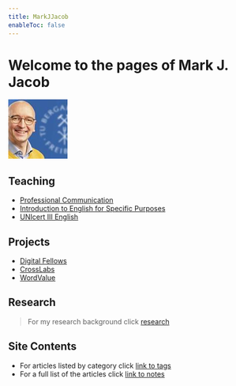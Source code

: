 ```yaml
---
title: MarkJJacob
enableToc: false
---
```

# Welcome to the pages of Mark J. Jacob
![tubaf](/notes/images/GetPersonaPhoto.jpeg)
## Teaching
- [Professional Communication](Professional-Communication.md)
- [Introduction to English for Specific Purposes](/notes/Scientific_Language.md)
- [UNIcert III English](/notes/Scientific_Communication.md)
## Projects
- [Digital Fellows](/notes/Digital_Fellows.md)
- [CrossLabs](/notes/CrossLabs.md)
- [WordValue](/notes/WordValue.md)
## Research
> For my research background click [research](https://www.researchgate.net/profile/Mark-Jacob-3)
## Site Contents
- For articles listed by category click [link to tags](/tags/)
- For a full list of the articles click [link to notes](/notes/)